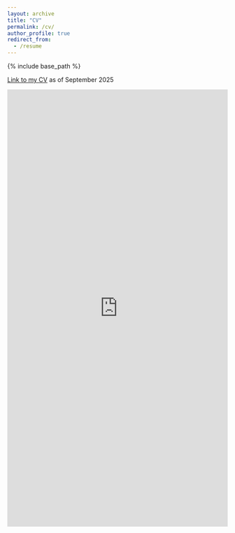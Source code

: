 ```yaml
---
layout: archive
title: "CV"
permalink: /cv/
author_profile: true
redirect_from:
  - /resume
---
```


{% include base_path %}

<p>
  <a href="/files/CV_Zhu.pdf" target="_blank" rel="noopener">Link to my CV</a> as of September 2025
</p>

<iframe src="https://docs.google.com/viewer?url=http://lilyzihuizhu.github.io/files/CV_Zhu.pdf&embedded=true" style="width:100%; height:1000px;" frameborder="0"></iframe>
